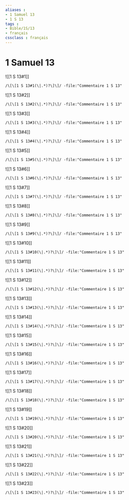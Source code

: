 ```yaml
---
aliases : 
- 1 Samuel 13
- 1 S 13
tags : 
- Bible/1S/13
- français
cssclass : français
---
```


# 1 Samuel 13

![[1 S 13#1]]

```query
/\[\[1 S 13#1(\|.*)?\]\]/ -file:"Commentaire 1 S 13"
```

![[1 S 13#2]]

```query
/\[\[1 S 13#2(\|.*)?\]\]/ -file:"Commentaire 1 S 13"
```

![[1 S 13#3]]

```query
/\[\[1 S 13#3(\|.*)?\]\]/ -file:"Commentaire 1 S 13"
```

![[1 S 13#4]]

```query
/\[\[1 S 13#4(\|.*)?\]\]/ -file:"Commentaire 1 S 13"
```

![[1 S 13#5]]

```query
/\[\[1 S 13#5(\|.*)?\]\]/ -file:"Commentaire 1 S 13"
```

![[1 S 13#6]]

```query
/\[\[1 S 13#6(\|.*)?\]\]/ -file:"Commentaire 1 S 13"
```

![[1 S 13#7]]

```query
/\[\[1 S 13#7(\|.*)?\]\]/ -file:"Commentaire 1 S 13"
```

![[1 S 13#8]]

```query
/\[\[1 S 13#8(\|.*)?\]\]/ -file:"Commentaire 1 S 13"
```

![[1 S 13#9]]

```query
/\[\[1 S 13#9(\|.*)?\]\]/ -file:"Commentaire 1 S 13"
```

![[1 S 13#10]]

```query
/\[\[1 S 13#10(\|.*)?\]\]/ -file:"Commentaire 1 S 13"
```

![[1 S 13#11]]

```query
/\[\[1 S 13#11(\|.*)?\]\]/ -file:"Commentaire 1 S 13"
```

![[1 S 13#12]]

```query
/\[\[1 S 13#12(\|.*)?\]\]/ -file:"Commentaire 1 S 13"
```

![[1 S 13#13]]

```query
/\[\[1 S 13#13(\|.*)?\]\]/ -file:"Commentaire 1 S 13"
```

![[1 S 13#14]]

```query
/\[\[1 S 13#14(\|.*)?\]\]/ -file:"Commentaire 1 S 13"
```

![[1 S 13#15]]

```query
/\[\[1 S 13#15(\|.*)?\]\]/ -file:"Commentaire 1 S 13"
```

![[1 S 13#16]]

```query
/\[\[1 S 13#16(\|.*)?\]\]/ -file:"Commentaire 1 S 13"
```

![[1 S 13#17]]

```query
/\[\[1 S 13#17(\|.*)?\]\]/ -file:"Commentaire 1 S 13"
```

![[1 S 13#18]]

```query
/\[\[1 S 13#18(\|.*)?\]\]/ -file:"Commentaire 1 S 13"
```

![[1 S 13#19]]

```query
/\[\[1 S 13#19(\|.*)?\]\]/ -file:"Commentaire 1 S 13"
```

![[1 S 13#20]]

```query
/\[\[1 S 13#20(\|.*)?\]\]/ -file:"Commentaire 1 S 13"
```

![[1 S 13#21]]

```query
/\[\[1 S 13#21(\|.*)?\]\]/ -file:"Commentaire 1 S 13"
```

![[1 S 13#22]]

```query
/\[\[1 S 13#22(\|.*)?\]\]/ -file:"Commentaire 1 S 13"
```

![[1 S 13#23]]

```query
/\[\[1 S 13#23(\|.*)?\]\]/ -file:"Commentaire 1 S 13"
```

